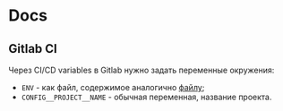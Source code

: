 # Docs

## Gitlab CI
Через CI/CD variables в Gitlab нужно задать переменные окружения:
- `ENV` - как файл, содержимое аналогично [файлу](../config/.env.example);
- `CONFIG__PROJECT__NAME` - обычная переменная, название проекта.